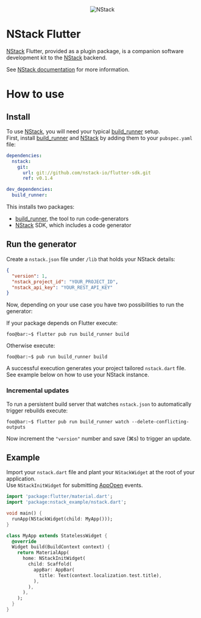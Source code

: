 <p align="center">
<img src="https://avatars0.githubusercontent.com/u/52704796" alt="NStack"/>
</p>

# NStack Flutter

[NStack] Flutter, provided as a plugin package, is a companion software development kit to the [NStack] backend.

See [NStack documentation](https://nstack-io.github.io/docs/docs/guides/flutter/flutter.html) for more information.

# How to use

## Install

To use [NStack], you will need your typical [build_runner] setup.\
First, install [build_runner] and [NStack] by adding them to your `pubspec.yaml` file:

```yaml
dependencies:
  nstack:
    git:
      url: git://github.com/nstack-io/flutter-sdk.git
      ref: v0.1.4

dev_dependencies:
  build_runner:
```

This installs two packages:

- [build_runner], the tool to run code-generators
- [NStack] SDK, which includes a code generator

## Run the generator

Create a `nstack.json` file under `/lib` that holds your NStack details:

```json
{
  "version": 1,
  "nstack_project_id": "YOUR_PROJECT_ID",
  "nstack_api_key": "YOUR_REST_API_KEY"
}
```

Now, depending on your use case you have two possibilities to run the generator:

If your package depends on Flutter execute:
```console
foo@bar:~$ flutter pub run build_runner build
```
Otherwise execute:
```console
foo@bar:~$ pub run build_runner build
```

A successful execution generates your project tailored `nstack.dart` file.\
See example below on how to use your NStack instance.

### Incremental updates
To run a persistent build server that watches `nstack.json` to automatically trigger rebuilds execute:

```console
foo@bar:~$ flutter pub run build_runner watch --delete-conflicting-outputs
``` 

Now increment the `"version"` number and save (⌘s) to trigger an update.


## Example

Import your `nstack.dart` file and plant your `NStackWidget` at the root of your application.\
Use `NStackInitWidget` for submitting [AppOpen] events.

```dart
import 'package:flutter/material.dart';
import 'package:nstack_example/nstack.dart';

void main() {
  runApp(NStackWidget(child: MyApp()));
}

class MyApp extends StatelessWidget {
  @override
  Widget build(BuildContext context) {
    return MaterialApp(
      home: NStackInitWidget(
        child: Scaffold(
          appBar: AppBar(
            title: Text(context.localization.test.title),
          ),
        ),
      ),
    );
  }
}
```

[build_runner]: https://pub.dev/packages/build_runner
[NStack]: https://nstack.io
[AppOpen]: https://nstack-io.github.io/docs/docs/app-open.html
